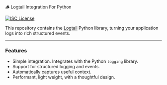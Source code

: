 🪵 Logtail Integration For Python

[![ISC License](https://img.shields.io/badge/license-ISC-ff69b4.svg)](LICENSE.md)

This repository contains the [Logtail](https://logtail.com) Python library, turning your application logs into rich structured events.

---

### Features

* Simple integration. Integrates with the Python `logging` library.
* Support for structured logging and events.
* Automatically captures useful context.
* Performant, light weight, with a thoughtful design.

